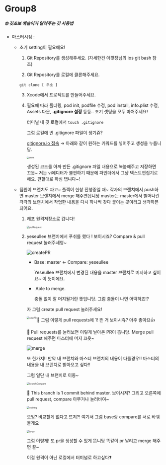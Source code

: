 # Group8
##### 🤓 깃초보 예슬이가 알려주는 깃 사용법

- 마스터시점 : 

  - 초기 setting이 필요해요!

    1. Git Repository를 생성해주세요. (자세한건 아팟장님의 ios git bash 참조)

    2. Git Repository를 로컬에 클론해주세요.  

    <code>git clone [ 주소 ]</code>

    3. Xcode에서 프로젝트를 만들어주세요.

    4. 필요에 따라 폴더링, pod init, podfile 수정, pod install, info.plist 수정, Assets 다운, **.gitignore 설정** 등등.. 초기 셋팅을 모두 마쳐주세요! 

       [^.gitignore란?]: 저장소에 업로드하지 않을 파일의 규칙을 정의하는 파일

       터미널 내 깃 로컬에서 <code>touch .gitignore</code>

       그럼 로컬에 빈 .gitignore 파일이 생기쥬?

       [gitignore.io 접속](https://www.toptal.com/developers/gitignore) → 아래와 같이 원하는 키워드를 넣어주고 생성을 누릅니당.

       <img src="/Users/iyeseul/SOPT_local/Group8/img/ignore.png" alt="ignore" style="zoom:40%;" />

       생성된 코드를 아까 만든 .gitignore 파일 내용으로 복붙해주고 저장하면 끄읏~ 저는 vi에디터가 불편하기 때문에 파인더에서 그냥 텍스트편집기로 해요. 편할대로 하심 댑니다~!

  - 팀원이 브랜치도 파고~ 플젝이 한창 진행중일 때~ 각자의 브랜치에서 push하면 master 브랜치에서 merge 해주면됩니당 master는 master에서 뻗어나간 각각의 브랜치에서 작업한 내용을 다시 하나씩 갖다 붙이는 곳이라고 생각하믄 되어요.

    1. 레포 원격저장소로 갑니다!

       <img src="/Users/iyeseul/SOPT_local/Group8/img/pullRequest.png" alt="pullRequest" style="zoom:50%;" />

    2. yeseullee 브랜치에서 푸쉬를 했다 ! 보이시죠? Compare & pull request 눌러주세영~

       ![createPR](/Users/iyeseul/SOPT_local/Group8/img/createPR.png)

       - Base: master <- Compare: yeseullee

         Yeseullee 브랜치에서 변경된 내용을 master 브랜치로 머지하고 싶어요~ 이 뜻이에요.

       - ​	Able to merge.

         충돌 없이 잘 머지될거란 뜻입니당. 그럼 충돌이 나면 어떡하죠⁉️

       자 그럼 create pull request 눌러주세요!

       <img src="/Users/iyeseul/SOPT_local/Group8/img/newPR.png" alt="newPR" style="zoom:50%;" align="left" />

       🔼 그럼 이렇게 pull requests에 1! 뜬 거 보이시쥬? 아주 좋아요👍

       🔽 Pull requests를 눌러보면 이렇게 날아온 PR이 뜹니당. Merge pull request 해주면 마스터에 머지 끄읏~

       ![merge](/Users/iyeseul/SOPT_local/Group8/img/merge.png)

       또 한가지!! 만약 내 브랜치와 마스터 브랜치의 내용이 다를경우!! 마스터의 내용을 내 브랜치로 받아오고 싶다!!

       그럼 일단 내 브랜치로 이동~

       <img src="/Users/iyeseul/SOPT_local/Group8/img/branchCompare.png" alt="branchCompare" style="zoom:50%;" />

       🔼 This branch is 1 commit behind master. 보이시져? 그리고 오른쪽에 pull request, compare 아무거나 눌러바여~

       <img src="/Users/iyeseul/SOPT_local/Group8/img/nothing.png" alt="nothing" style="zoom:50%;" />

       오잉? 비교할게 없다고 뜨져?! 여기서 그럼 base랑 compare를 서로 바꿔볼게요

       <img src="/Users/iyeseul/SOPT_local/Group8/img/br-pr.png" alt="br-pr" style="zoom:50%;" />

       그럼 이렇게! 또 pr을 생성할 수 있게 뜹니당 똑같이 pr 날리고 merge 해주면 끝~

       이걸 원격이 아닌 로컬에서 터미널로 하고싶다❓

       